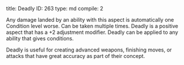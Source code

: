title:          Deadly
ID:             263
type:           md
compile:        2


Any damage landed by an ability with this aspect is automatically one Condition level worse. Can be taken multiple times. Deadly is a positive aspect that has a +2 adjustment modifier. Deadly can be applied to any ability that gives conditions.

Deadly is useful for creating advanced weapons, finishing moves, or attacks that have great accuracy as part of their concept.